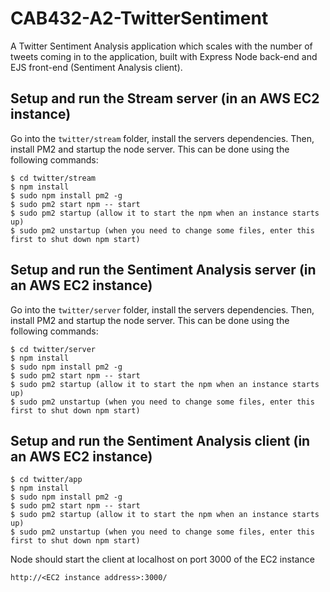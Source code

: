 # CAB432-A2-TwitterSentiment
A Twitter Sentiment Analysis application which scales with the number of tweets coming in to the application, built with Express Node back-end and EJS front-end (Sentiment Analysis client).

## Setup and run the Stream server (in an AWS EC2 instance)
Go into the `twitter/stream` folder, install the servers dependencies. Then, install PM2 and startup the node server. This can be done using the following commands:
```shell
$ cd twitter/stream
$ npm install
$ sudo npm install pm2 -g
$ sudo pm2 start npm -- start
$ sudo pm2 startup (allow it to start the npm when an instance starts up)
$ sudo pm2 unstartup (when you need to change some files, enter this first to shut down npm start)
```

## Setup and run the Sentiment Analysis server (in an AWS EC2 instance)
Go into the `twitter/server` folder, install the servers dependencies. Then, install PM2 and startup the node server. This can be done using the following commands:
```shell
$ cd twitter/server
$ npm install
$ sudo npm install pm2 -g
$ sudo pm2 start npm -- start
$ sudo pm2 startup (allow it to start the npm when an instance starts up)
$ sudo pm2 unstartup (when you need to change some files, enter this first to shut down npm start)
```

## Setup and run the Sentiment Analysis client (in an AWS EC2 instance)
```shell
$ cd twitter/app
$ npm install
$ sudo npm install pm2 -g
$ sudo pm2 start npm -- start
$ sudo pm2 startup (allow it to start the npm when an instance starts up)
$ sudo pm2 unstartup (when you need to change some files, enter this first to shut down npm start)
```
Node should start the client at localhost on port 3000 of the EC2 instance
```shell
http://<EC2 instance address>:3000/
```
